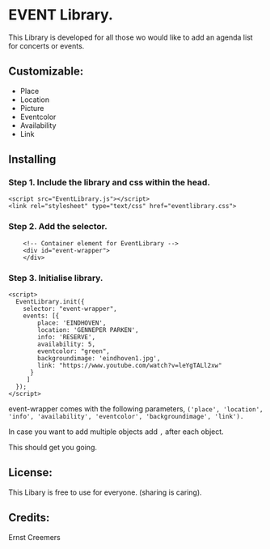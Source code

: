 # EVENT Library.

This Library is developed for all those wo would like to add an agenda list for concerts or events.

## Customizable:

- Place
- Location
- Picture
- Eventcolor
- Availability
- Link

## Installing

### Step 1. Include the library and css within the head.

```
<script src="EventLibrary.js"></script>
<link rel="stylesheet" type="text/css" href="eventlibrary.css">
```

### Step 2. Add the selector.

```
    <!-- Container element for EventLibrary -->
    <div id="event-wrapper">
    </div>
```

### Step 3. Initialise library.

```
<script>
  EventLibrary.init({
    selector: "event-wrapper",
    events: [{
        place: 'EINDHOVEN',
        location: 'GENNEPER PARKEN',
        info: 'RESERVE',
        availability: 5,
        eventcolor: "green",
        backgroundimage: 'eindhoven1.jpg',
        link: "https://www.youtube.com/watch?v=leYgTALl2xw"
      }
     ]
  });
</script>
```

event-wrapper comes with the following parameters, ```('place', 'location', 'info', 'availability', 'eventcolor', 'backgroundimage', 'link').```

In case you want to add multiple objects add ``` , ``` after each object.

This should get you going. 

## License:

This Libary is free to use for everyone. (sharing is caring).

## Credits:

Ernst Creemers





